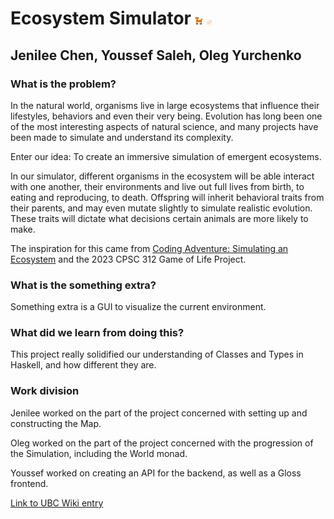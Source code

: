 # Ecosystem Simulator ![adultfox](assets/adultfox.png) ![adultrabbit](assets/adultrabbit.png)
## Jenilee Chen, Youssef Saleh, Oleg Yurchenko
### What is the problem?
In the natural world, organisms live in large ecosystems that influence their lifestyles, behaviors and even their very being. Evolution has long been one of the most interesting aspects of natural science, and many projects have been made to simulate and understand its complexity.

Enter our idea: To create an immersive simulation of emergent ecosystems.

In our simulator, different organisms in the ecosystem will be able interact with one another, their environments and live out full lives from birth, to eating and reproducing, to death. Offspring will inherit behavioral traits from their parents, and may even mutate slightly to simulate realistic evolution. These traits will dictate what decisions certain animals are more likely to make.

The inspiration for this came from [Coding Adventure: Simulating an Ecosystem](https://www.youtube.com/watch?v=r_It_X7v-1E) and the 2023 CPSC 312 Game of Life Project. 

### What is the something extra?
Something extra is a GUI to visualize the current environment.

### What did we learn from doing this?
This project really solidified our understanding of Classes and Types in Haskell, and how different they are.

### Work division
Jenilee worked on the part of the project concerned with setting up and constructing the Map.

Oleg worked on the part of the project concerned with the progression of the Simulation, including the World monad.

Youssef worked on creating an API for the backend, as well as a Gloss frontend.

[Link to UBC Wiki entry](https://wiki.ubc.ca/Course:CPSC312-2024/EcosystemSimulation)
